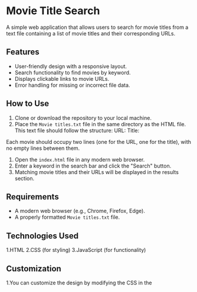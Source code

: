 # Movie Title Search

A simple web application that allows users to search for movie titles from a text file containing a list of movie titles and their corresponding URLs.

## Features

- User-friendly design with a responsive layout.
- Search functionality to find movies by keyword.
- Displays clickable links to movie URLs.
- Error handling for missing or incorrect file data.

## How to Use

1. Clone or download the repository to your local machine.
2. Place the `Movie titles.txt` file in the same directory as the HTML file. This text file should follow the structure:
URL: <Movie URL> Title: <Movie Title>

Each movie should occupy two lines (one for the URL, one for the title), with no empty lines between them.
1. Open the `index.html` file in any modern web browser.
2. Enter a keyword in the search bar and click the "Search" button.
3. Matching movie titles and their URLs will be displayed in the results section.

## Requirements

- A modern web browser (e.g., Chrome, Firefox, Edge).
- A properly formatted `Movie titles.txt` file.

## Technologies Used

1.HTML
2.CSS (for styling)
3.JavaScript (for functionality)

## Customization

1.You can customize the design by modifying the CSS in the <style> section of the HTML file.

2.The script fetches the Movie titles.txt file dynamically, so you can update the file content without modifying the script.

## Troubleshooting

1.If the application cannot find the Movie titles.txt file, ensure it is located in the same directory as the index.html file.

2.Check the browser console for any error messages if the application doesn't work as expected.

3.Make sure to check Name defined in html same as file name in the directory without any change. If you run locally, then
// const response = await fetch("Movie Titles.txt"); is enough. else you have to use
//const response = await fetch("./Movie%20Titles.txt");


## File Structure

```plaintext
├── movie_search.html  (HTML file containing the application code)
├── Movie Titles.txt  (Text file containing movie data: URLs and titles)

